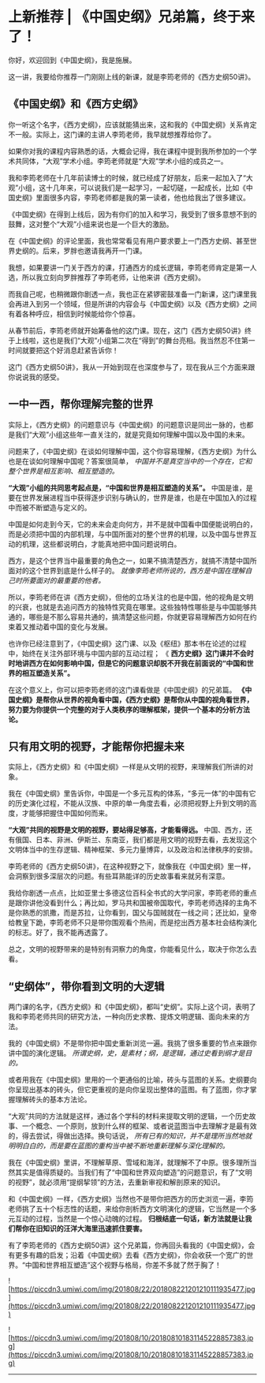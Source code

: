 # 上新推荐 | 《中国史纲》兄弟篇，终于来了！

你好，欢迎回到《中国史纲》，我是施展。

这一讲，我要给你推荐一门刚刚上线的新课，就是李筠老师的《西方史纲50讲》。

## 《中国史纲》和《西方史纲》

你一听这个名字，《西方史纲》，应该就能猜出来，这和我的《中国史纲》关系肯定不一般。实际上，这门课的主讲人李筠老师，我早就想推荐给你了。

如果你对我的课程内容熟悉的话，大概会记得，我在课程中提到我所参加的一个学术共同体，“大观”学术小组。李筠老师就是“大观”学术小组的成员之一。

我和李筠老师在十几年前读博士的时候，就已经成了好朋友，后来一起加入了“大观”小组，这十几年来，可以说我们是一起学习，一起切磋，一起成长，比如《中国史纲》里面很多内容，李筠老师都是我的第一读者，他也给我出了很多建议。

《中国史纲》在得到上线后，因为有你们的加入和学习，我受到了很多意想不到的鼓舞，这对整个“大观”小组来说也是一个巨大的激励。

在《中国史纲》的评论里面，我也常常看见有用户要求要上一门西方史纲、甚至世界史纲的。后来，罗胖也邀请我再开一门课。

我想，如果要讲一门关于西方的课，打通西方的成长逻辑，李筠老师肯定是第一人选，所以我立刻向罗胖推荐了李筠老师，让他来讲《西方史纲》。

而我自己呢，也稍微跟你剧透一点，我也正在紧锣密鼓准备一门新课，这门课里我会再进入到另一个领域，但是所讲的内容会与《中国史纲》以及《西方史纲》之间有着各种呼应，相信到时候能给你个惊喜。

从春节前后，李筠老师就开始筹备他的这门课。现在，这门《西方史纲50讲》终于上线啦，这也是我们“大观”小组第二次在“得到”的舞台亮相。我当然忍不住第一时间就要把这个好消息赶紧告诉你！

这门《西方史纲50讲》，我从一开始到现在也深度参与了，现在我从三个方面来跟你说说我的感受。

## 一中一西，帮你理解完整的世界

实际上，《西方史纲》的问题意识与《中国史纲》的问题意识是同出一脉的，也都是我们“大观”小组这些年一直关注的，就是究竟如何理解中国以及中国的未来。

问题来了，《中国史纲》在谈如何理解中国，这个你容易理解，《西方史纲》为什么也是在谈如何理解中国呢？答案很简单， *中国并不是真空当中的一个存在，它和整个世界是相互影响、相互塑造的。*

 **“大观”小组的共同思考起点是，“中国和世界是相互塑造的关系”。** 中国是谁，是要在世界发展进程当中获得逐步识别与确认的，世界是谁，也是在中国加入的过程中而被不断塑造与定义的。

中国是如何走到今天，它的未来会走向何方，并不是就中国看中国便能说明白的，而是必须把中国的内部机理，与中国所面对的整个世界的机理，以及中国与世界互动的机理，这些都说明白，才能真地把中国问题说明白。

西方，是这个世界当中最重要的角色之一，如果不搞清楚西方，就搞不清楚中国所面对的这个世界到底是什么样子的。 *就像李筠老师所说的，西方是中国在理解自己时所要面对的最重要的他者。*

所以，李筠老师在讲《西方史纲》，但他的立场关注的也是中国，他的视角是文明的兴衰，也就是去追问西方的独特性究竟在哪里。这些独特性哪些是与中国能够共通的，哪些是不那么容易共通的，搞清楚这些问题，你就更容易理解西方如何在约束着又推动着中国的变化与发展。

也许你已经注意到了，《中国史纲》这门课、以及《枢纽》那本书在论述的过程中，始终在关注外部环境与中国内部的互动过程； 《 **西方史纲》这门课并不会时时地讲西方在如何影响中国，但是它的问题意识却脱不开我在前面说的“中国和世界的相互塑造关系”。**

在这个意义上，你可以把李筠老师的这门课看做是《中国史纲》的兄弟篇。 **《中国史纲》是帮你从世界的视角看中国，《西方史纲》是帮你从中国的视角看世界，努力要为你提供一个完整的对于人类秩序的理解框架，提供一个基本的分析方法论。**

## 只有用文明的视野，才能帮你把握未来

实际上，《西方史纲》和《中国史纲》一样是从文明的视野，来理解我们所讲的对象。

我在《中国史纲》里告诉你，中国是一个多元互构的体系，“多元一体”的中国有它的历史演化过程，不能从汉族、中原的单一角度去看，必须把视野上升到文明的高度，才能够把握住中国如何而来。

 **“大观”共同的视野是文明的视野，要站得足够高，才能看得远。** 中国、西方，还有俄国、日本、非洲、伊斯兰、东南亚，我们都是用文明的视野去看，去发现这个文明体当中的生存逻辑、精神框架、多元力量博弈，以及政治和法律秩序的安排。

李筠老师的《西方史纲50讲》，在这种视野之下，就像我在《中国史纲》里一样，会洞察到很多深层次的问题。有些耳熟能详的历史故事看来就另有深意。

我给你剧透一点点，比如亚里士多德这位百科全书式的大学问家，李筠老师的重点是跟你讲他没看到什么；再比如，罗马共和国被帝国取代，李筠老师选择的主角不是你熟悉的凯撒，而是苏拉，让你看到，国父与国贼就在一线之间；还比如，皇帝给教皇下跪，李筠老师不只是带你围观看个热闹，而是挖出西方基本社会结构演化的标志。好了，我不能再透露了。

总之，文明的视野带来的是特别有洞察力的角度，你能看见什么，取决于你怎么去看。

## “史纲体”，带你看到文明的大逻辑

两门课的名字，《西方史纲》和《中国史纲》，都叫“史纲”。实际上这个词，表明了我和李筠老师共同的研究方法，一种向历史求教、提炼文明逻辑、面向未来的方法。

我的《中国史纲》不是带你把中国史重新浏览一遍。我挑了很多重要的节点来跟你讲中国的演化逻辑。 *所谓史纲，史，是素材；纲，是逻辑，通过史看到纲才是目的。*

或者用我在《中国史纲》里用的一个更通俗的比喻，砖头与蓝图的关系。史纲要向你呈现出基本的砖头，但它更重视的是向你呈现出整体的蓝图。有了蓝图，你才掌握理解砖头的基本方法论。

“大观”共同的方法就是这样，通过各个学科的材料来提取文明的逻辑，一个历史故事、一个概念、一个原则，放到什么样的框架、或者说蓝图当中去理解才是最有效的，得去尝试，得做出选择。换句话说， *所有已有的知识，并不是理所当然地就明明白白的，而是要在蓝图的重构当中被不断地重新理解与深化理解的。*

我在《中国史纲》里讲，不理解草原、雪域和海洋，就理解不了中原。很多理所当然其实是值得质疑的。当我们有了“中国和世界双向塑造”的问题意识，有了“文明的视野”，就必须用“提纲挈领”的方法，去重新审视和解剖原来的知识。

和《中国史纲》一样，《西方史纲》当然也不是带你把西方的历史浏览一遍，李筠老师挑了五十个标志性的话题，来给你剖析西方文明演化的逻辑，它当然是一个多元互动的过程，当然是一个惊心动魄的过程。 **归根结底一句话，新方法就是让我们帮你在旧知识的汪洋大海里迅速抓住要害。**

有了李筠老师的《西方史纲50讲》这个兄弟篇，你再回头看我的《中国史纲》，会有更多有趣的启发；沿着《中国史纲》去看《西方史纲》，你会收获一个宽广的世界。“中国和世界相互塑造”这个视野与格局，你差不多就了然于胸了！

![https://piccdn3.umiwi.com/img/201808/22/201808221201210111935477.jpg](https://piccdn3.umiwi.com/img/201808/22/201808221201210111935477.jpg)

![https://piccdn3.umiwi.com/img/201808/10/201808101831145228857383.jpg](https://piccdn3.umiwi.com/img/201808/10/201808101831145228857383.jpg)

---

